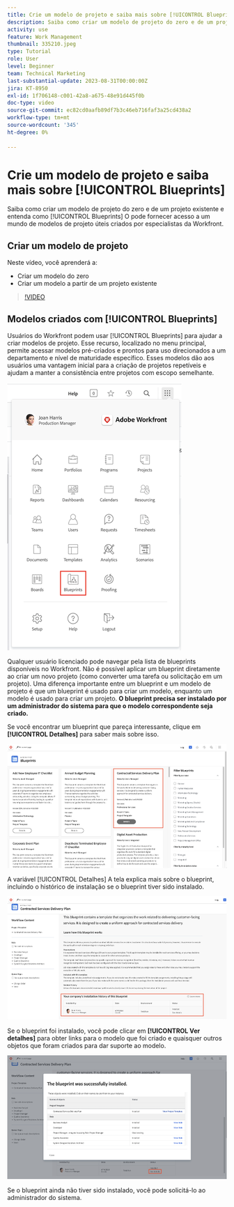```yaml
---
title: Crie um modelo de projeto e saiba mais sobre [!UICONTROL Blueprints]
description: Saiba como criar um modelo de projeto do zero e de um projeto existente e entenda como [!UICONTROL Blueprints] O pode fornecer acesso a um mundo de modelos de projeto úteis criados por especialistas da Workfront.
activity: use
feature: Work Management
thumbnail: 335210.jpeg
type: Tutorial
role: User
level: Beginner
team: Technical Marketing
last-substantial-update: 2023-08-31T00:00:00Z
jira: KT-8950
exl-id: 1f706148-c001-42a8-a675-48e91d445f0b
doc-type: video
source-git-commit: ec82cd0aafb89df7b3c46eb716faf3a25cd438a2
workflow-type: tm+mt
source-wordcount: '345'
ht-degree: 0%

---
```


# Crie um modelo de projeto e saiba mais sobre [!UICONTROL Blueprints]

Saiba como criar um modelo de projeto do zero e de um projeto existente e entenda como [!UICONTROL Blueprints] O pode fornecer acesso a um mundo de modelos de projeto úteis criados por especialistas da Workfront.

## Criar um modelo de projeto

Neste vídeo, você aprenderá a:

* Criar um modelo do zero
* Criar um modelo a partir de um projeto existente

>[!VIDEO](https://video.tv.adobe.com/v/335210/?quality=12&learn=on)

## Modelos criados com [!UICONTROL Blueprints]

Usuários do Workfront podem usar [!UICONTROL Blueprints] para ajudar a criar modelos de projeto. Esse recurso, localizado no menu principal, permite acessar modelos pré-criados e prontos para uso direcionados a um departamento e nível de maturidade específico. Esses modelos dão aos usuários uma vantagem inicial para a criação de projetos repetíveis e ajudam a manter a consistência entre projetos com escopo semelhante.

![Blueprints no menu principal](assets/pt-blueprints-01.png)

Qualquer usuário licenciado pode navegar pela lista de blueprints disponíveis no Workfront. Não é possível aplicar um blueprint diretamente ao criar um novo projeto (como converter uma tarefa ou solicitação em um projeto). Uma diferença importante entre um blueprint e um modelo de projeto é que um blueprint é usado para criar um modelo, enquanto um modelo é usado para criar um projeto. **O blueprint precisa ser instalado por um administrador do sistema para que o modelo correspondente seja criado.**

Se você encontrar um blueprint que pareça interessante, clique em **[!UICONTROL Detalhes]** para saber mais sobre isso.

![Lista de blueprints](assets/pt-blueprints-02.png)

A variável [!UICONTROL Detalhes] A tela explica mais sobre o blueprint, incluindo o histórico de instalação se o blueprint tiver sido instalado.

![Detalhes sobre o uso de um blueprint](assets/pt-blueprints-03.png)

Se o blueprint foi instalado, você pode clicar em **[!UICONTROL Ver detalhes]** para obter links para o modelo que foi criado e quaisquer outros objetos que foram criados para dar suporte ao modelo.

![Detalhes sobre a instalação de um blueprint](assets/pt-blueprints-04.png)

Se o blueprint ainda não tiver sido instalado, você pode solicitá-lo ao administrador do sistema.
